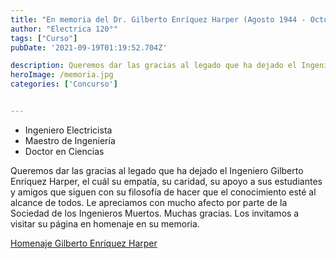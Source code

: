 ```yaml
---
title: "En memoria del Dr. Gilberto Enríquez Harper (Agosto 1944 - Octubre 2019)"
author: "Electrica 120°"
tags: ["Curso"]
pubDate: '2021-09-19T01:19:52.704Z'

description: Queremos dar las gracias al legado que ha dejado el Ingeniero Gilberto Enríquez Harper.
heroImage: /memoria.jpg
categories: ['Concurso']


---
```



- Ingeniero Electricista
- Maestro de Ingeniería
- Doctor en Ciencias

Queremos dar las gracias al legado que ha dejado el Ingeniero Gilberto Enríquez Harper, el cuál su empatía, su caridad, su apoyo a sus estudiantes y amigos que siguen con su filosofía de hacer que el conocimiento esté al alcance de todos.
Le apreciamos con mucho afecto por parte de la Sociedad de los Ingenieros Muertos.
Muchas gracias.
Los invitamos a visitar su página en homenaje en su memoria.

[ Homenaje Gilberto Enríquez Harper](https://geh.mx/)